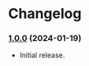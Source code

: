 # Changelog

### [1.0.0](https://github.com/jendave/token-note-hover/commits/main) (2024-01-19)

* Initial release.

